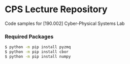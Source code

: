 # CPS Lecture Repository
Code samples for [190.002] Cyber-Physical Systems Lab

### Required Packages
```bash
$ python -m pip install pyzmq
$ python -m pip install cbor
$ python -m pip install numpy
```